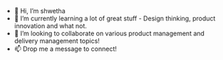 - 👋 Hi, I’m shwetha
- 🌱 I’m currently learning a lot of great stuff - Design thinking, product innovation and what not.
- 💞️ I’m looking to collaborate on various product management and delivery management topics!
- 📫 Drop me a message to connect!

<!---
github-shwetha/github-shwetha is a ✨ special ✨ repository because its `README.md` (this file) appears on your GitHub profile.
You can click the Preview link to take a look at your changes.
--->

